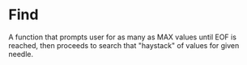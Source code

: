 # Find
A function that prompts user for as many as MAX values until EOF is reached,   then proceeds to search that "haystack" of values for given needle.
